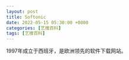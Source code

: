 ```yaml
---
layout: post
title: Softonic
date: 2022-05-15 05:30:00 +0800
categories: [艺搜百科]
tags: [艺搜百科]
---
```

1997年成立于西班牙，是欧洲领先的软件下载网站。


